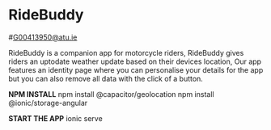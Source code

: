 # RideBuddy
#G00413950@atu.ie

RideBuddy is a companion app for motorcycle riders,
RideBuddy gives riders an uptodate weather update based on their devices location,
Our app features an identity page where you can personalise your details for the app but you can also remove all data with the click of a button.

**NPM INSTALL**
npm install @capacitor/geolocation
npm install @ionic/storage-angular

**START THE APP**
ionic serve
